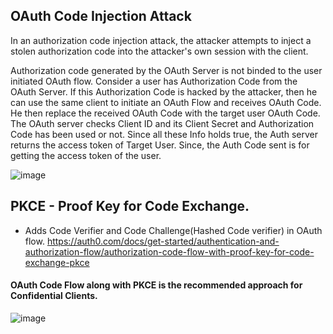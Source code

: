 ## OAuth Code Injection Attack

In an authorization code injection attack, the attacker attempts to inject a stolen authorization code into the attacker's own session with the client.

Authorization code generated by the OAuth Server is not binded to the user initiated OAuth flow.
Consider a user has Authorization Code from the OAuth Server. If this Authorization Code is hacked by the attacker, then he can use the same client to initiate an OAuth Flow and receives OAuth Code. He then replace the received OAuth Code with the target user OAuth Code. The OAuth server checks Client ID and its Client Secret and Authorization Code has been used or not. Since all these Info holds true, the Auth server returns the access token of Target User. Since, the Auth Code sent is for getting the access token of the user.

![image](https://user-images.githubusercontent.com/21195523/210792994-4436fe89-2ac3-4d51-b688-4fe4ce99f447.png)

## PKCE - Proof Key for Code Exchange.

- Adds Code Verifier and Code Challenge(Hashed Code verifier) in OAuth flow.
  https://auth0.com/docs/get-started/authentication-and-authorization-flow/authorization-code-flow-with-proof-key-for-code-exchange-pkce

#### OAuth Code Flow along with PKCE is the recommended approach for Confidential Clients.

![image](https://user-images.githubusercontent.com/21195523/210821551-2a726e84-f734-4591-a921-e298cb28a92f.png)

